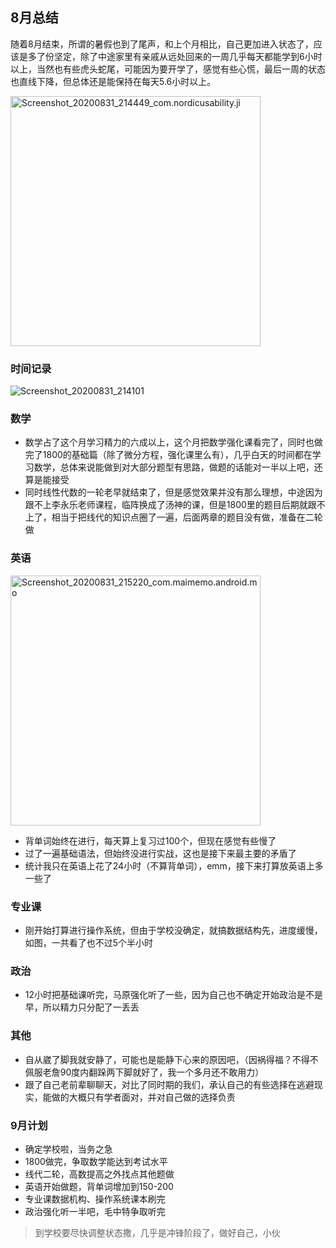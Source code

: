 ## 8月总结

随着8月结束，所谓的暑假也到了尾声，和上个月相比，自己更加进入状态了，应该是多了份坚定，除了中途家里有亲戚从远处回来的一周几乎每天都能学到6小时以上，当然也有些虎头蛇尾，可能因为要开学了，感觉有些心慌，最后一周的状态也直线下降，但总体还是能保持在每天5.6小时以上。

<img src="../../../../Documents/Tencent Files/376634352/FileRecv/MobileFile/Screenshot_20200831_214449_com.nordicusability.ji.png" alt="Screenshot_20200831_214449_com.nordicusability.ji" width=400 />

### 时间记录

![Screenshot_20200831_214101](https://raw.githubusercontent.com/Kong-PR/Typora-picture/master/img/Screenshot_20200831_214101.jpg)

### 数学

- 数学占了这个月学习精力的六成以上，这个月把数学强化课看完了，同时也做完了1800的基础篇（除了微分方程，强化课里么有），几乎白天的时间都在学习数学，总体来说能做到对大部分题型有思路，做题的话能对一半以上吧，还算是能接受
- 同时线性代数的一轮老早就结束了，但是感觉效果并没有那么理想，中途因为跟不上李永乐老师课程，临阵换成了汤神的课，但是1800里的题目后期就跟不上了，相当于把线代的知识点圈了一遍，后面两章的题目没有做，准备在二轮做

### 英语

<img src="https://raw.githubusercontent.com/Kong-PR/Typora-picture/master/img/Screenshot_20200831_215220_com.maimemo.android.mo.png" alt="Screenshot_20200831_215220_com.maimemo.android.mo" width=400 />

- 背单词始终在进行，每天算上复习过100个，但现在感觉有些慢了
- 过了一遍基础语法，但始终没进行实战，这也是接下来最主要的矛盾了
- 统计我只在英语上花了24小时（不算背单词），emm，接下来打算放英语上多一些了

### 专业课

- 刚开始打算进行操作系统，但由于学校没确定，就搞数据结构先，进度缓慢，如图，一共看了也不过5个半小时

### 政治

- 12小时把基础课听完，马原强化听了一些，因为自己也不确定开始政治是不是早，所以精力只分配了一丢丢

### 其他

- 自从崴了脚我就安静了，可能也是能静下心来的原因吧，（因祸得福？不得不佩服老詹90度内翻跺两下脚就好了，我一个多月还不敢用力）
- 跟了自己老前辈聊聊天，对比了同时期的我们，承认自己的有些选择在逃避现实，能做的大概只有学者面对，并对自己做的选择负责

### 9月计划

- 确定学校啦，当务之急
- 1800做完，争取数学能达到考试水平
- 线代二轮，高数提高之外找点其他题做
- 英语开始做题，背单词增加到150-200
- 专业课数据机构、操作系统课本刷完
- 政治强化听一半吧，毛中特争取听完

> 到学校要尽快调整状态撒，几乎是冲锋阶段了，做好自己，小伙